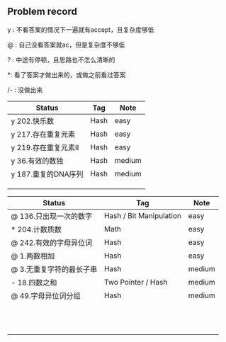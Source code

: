 ## Problem record

y : 不看答案的情况下一遍就有accept，且复杂度够低

@ : 自己没看答案就ac，但是复杂度不够低

? : 中途有停顿，且思路也不怎么清晰的

*: 看了答案才做出来的，或做之前看过答案

/- : 没做出来

| Status               | Tag  | Note   |
| -------------------- | ---- | ------ |
| y 202.快乐数         | Hash | easy   |
| y 217.存在重复元素   | Hash | easy   |
| y 219.存在重复元素II | Hash | easy   |
| y 36.有效的数独      | Hash | medium |
| y 187.重复的DNA序列  | Hash | medium |
|                      |      |        |
|                      |      |        |
|                      |      |        |

| Status                   | Tag                     | Note   |
| ------------------------ | ----------------------- | ------ |
| @ 136.只出现一次的数字   | Hash / Bit Manipulation | easy   |
| * 204.计数质数           | Math                    | easy   |
| @ 242.有效的字母异位词   | Hash                    | easy   |
| @ 1.两数相加             | Hash                    | easy   |
| @ 3.无重复字符的最长子串 | Hash                    | medium |
| - 18.四数之和            | Two Pointer / Hash      | medium |
| @ 49.字母异位词分组      | Hash                    | medium |
|                          |                         |        |
|                          |                         |        |
|                          |                         |        |
|                          |                         |        |
|                          |                         |        |
|                          |                         |        |
|                          |                         |        |
|                          |                         |        |
|                          |                         |        |
|                          |                         |        |
|                          |                         |        |
|                          |                         |        |